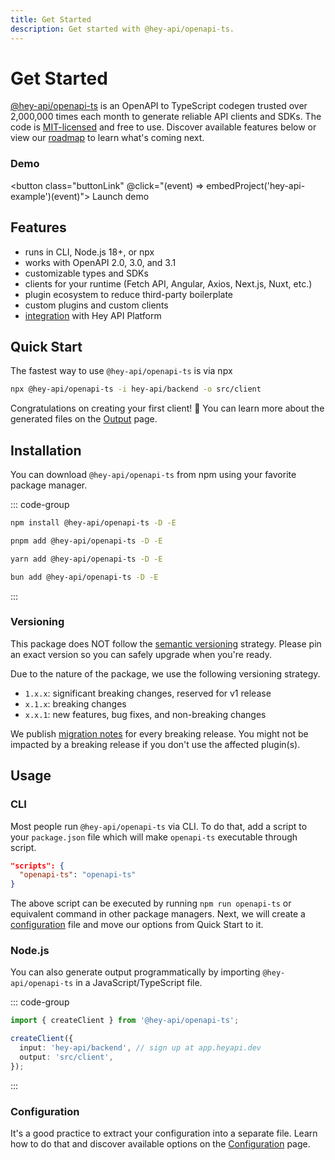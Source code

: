 ```yaml
---
title: Get Started
description: Get started with @hey-api/openapi-ts.
---
```


<script setup lang="ts">
import { embedProject } from '../embed'
</script>

# Get Started

[@hey-api/openapi-ts](https://github.com/hey-api/openapi-ts) is an OpenAPI to TypeScript codegen trusted over 2,000,000 times each month to generate reliable API clients and SDKs. The code is [MIT-licensed](/openapi-ts/license) and free to use. Discover available features below or view our [roadmap](https://github.com/orgs/hey-api/discussions/1495) to learn what's coming next.

### Demo

<button class="buttonLink" @click="(event) => embedProject('hey-api-example')(event)">
Launch demo
</button>

## Features

- runs in CLI, Node.js 18+, or npx
- works with OpenAPI 2.0, 3.0, and 3.1
- customizable types and SDKs
- clients for your runtime (Fetch API, Angular, Axios, Next.js, Nuxt, etc.)
- plugin ecosystem to reduce third-party boilerplate
- custom plugins and custom clients
- [integration](/openapi-ts/integrations) with Hey API Platform

## Quick Start

The fastest way to use `@hey-api/openapi-ts` is via npx

```sh
npx @hey-api/openapi-ts -i hey-api/backend -o src/client
```

Congratulations on creating your first client! 🎉 You can learn more about the generated files on the [Output](/openapi-ts/output) page.

## Installation

You can download `@hey-api/openapi-ts` from npm using your favorite package manager.

::: code-group

```sh [npm]
npm install @hey-api/openapi-ts -D -E
```

```sh [pnpm]
pnpm add @hey-api/openapi-ts -D -E
```

```sh [yarn]
yarn add @hey-api/openapi-ts -D -E
```

```sh [bun]
bun add @hey-api/openapi-ts -D -E
```

:::

### Versioning

This package does NOT follow the [semantic versioning](https://semver.org/) strategy. Please pin an exact version so you can safely upgrade when you're ready.

Due to the nature of the package, we use the following versioning strategy.

- `1.x.x`: significant breaking changes, reserved for v1 release
- `x.1.x`: breaking changes
- `x.x.1`: new features, bug fixes, and non-breaking changes

We publish [migration notes](/openapi-ts/migrating) for every breaking release. You might not be impacted by a breaking release if you don't use the affected plugin(s).

## Usage

### CLI

Most people run `@hey-api/openapi-ts` via CLI. To do that, add a script to your `package.json` file which will make `openapi-ts` executable through script.

```json
"scripts": {
  "openapi-ts": "openapi-ts"
}
```

The above script can be executed by running `npm run openapi-ts` or equivalent command in other package managers. Next, we will create a [configuration](/openapi-ts/configuration) file and move our options from Quick Start to it.

### Node.js

You can also generate output programmatically by importing `@hey-api/openapi-ts` in a JavaScript/TypeScript file.

::: code-group

```ts [openapi-ts.config.ts]
import { createClient } from '@hey-api/openapi-ts';

createClient({
  input: 'hey-api/backend', // sign up at app.heyapi.dev
  output: 'src/client',
});
```

:::

### Configuration

It's a good practice to extract your configuration into a separate file. Learn how to do that and discover available options on the [Configuration](/openapi-ts/configuration) page.

<!--@include: ../partials/examples.md-->
<!--@include: ../partials/sponsors.md-->
